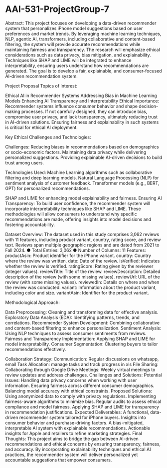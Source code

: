 # AAI-531-ProjectGroup-7

Abstract: This project focuses on developing a data-driven recommender system that personalizes iPhone model suggestions based on user preferences and market trends. By leveraging machine learning techniques, NLP,  agentic  AI, transformers, including collaborative and content-based filtering, the system will provide accurate recommendations while maintaining fairness and transparency. The research will emphasize ethical considerations such as data privacy, bias mitigation, and explainability. Techniques like SHAP and LIME will be integrated to enhance interpretability, ensuring users understand how recommendations are generated. The goal is to develop a fair, explainable, and consumer-focused AI-driven recommendation system.

Project Proposal Topics of Interest:

Ethical AI in Recommender Systems
Addressing Bias in Machine Learning Models
Enhancing AI Transparency and Interpretability
Ethical Importance: Recommender systems influence consumer behavior and shape decision-making processes. If not carefully designed, they can introduce bias, compromise user privacy, and lack transparency, ultimately reducing trust in AI-driven solutions. Ensuring fairness and explainability in such systems is critical for ethical AI deployment.

Key Ethical Challenges and Technologies:

Challenges:
Reducing biases in recommendations based on demographics or socio-economic factors.
Maintaining data privacy while delivering personalized suggestions.
Providing explainable AI-driven decisions to build trust among users.

Technologies Used:
Machine Learning algorithms such as collaborative filtering and deep learning models.
Natural Language Processing (NLP) for sentiment analysis of customer feedback.
Transformer models (e.g., BERT, GPT) for personalized recommendations.

SHAP and LIME for enhancing model explainability and fairness.
Ensuring AI Transparency: To build user confidence, the recommender system will incorporate interpretability techniques like SHAP and LIME. These methodologies will allow consumers to understand why specific recommendations are made, offering insights into model decisions and fostering accountability.


Dataset Overview: The dataset used in this study comprises 3,062 reviews with 11 features, including product variant, country, rating score, and review text. Reviews span multiple geographic regions and are dated from 2021 to Fall 2024.
● Total Entries: 3,062 ● Number of Columns: 11 Features:
productAsin: Product identifier for the iPhone variant.
country: Country where the review was written.
date: Date of the review.
isVerified: Indicates whether the review is verified.
ratingScore: Rating given by the reviewer (integer values).
reviewTitle: Title of the review.
reviewDescription: Detailed description of the review (with some missing values).
reviewUrl: URL of the review (with some missing values).
reviewedIn: Details on where and when the review was conducted.
variant: Information about the product variant, including color and size.
variantAsin: Identifier for the product variant.

Methodological Approach:

Data Preprocessing: Cleaning and transforming data for effective analysis.
Exploratory Data Analysis (EDA): Identifying patterns, trends, and correlations.
Recommender System Development: Combining collaborative and content-based filtering to enhance personalization.
Sentiment Analysis: Using NLP techniques to assess consumer sentiments from reviews.
Fairness and Transparency Implementation: Applying SHAP and LIME for model interpretability.
Consumer Segmentation: Clustering buyers to tailor recommendations effectively.

Collaboration Strategy:
Communication: Regular discussions on whatsapp, email
Task Allocation: manage tasks and track progress in xls
File Sharing: Collaborating through Google Drive 
Meetings: Weekly virtual meetings to review updates and address challenges.
Challenges and Solutions:
Potential Issues:
Handling data privacy concerns when working with user information.
Ensuring fairness across different consumer demographics.
Balancing model accuracy with ethical constraints.
Proposed Solutions:
Using anonymized data to comply with privacy regulations.
Implementing fairness-aware algorithms to minimize bias.
Regular audits to assess ethical compliance and model fairness.
Applying SHAP and LIME for transparency in recommendation justifications.
Expected Deliverables:
A functional, data-driven recommender system tailored for iPhone buyers.
Insights into consumer behavior and purchase-driving factors.
A bias-mitigated, interpretable AI system with explainable recommendations.
Actionable insights for Apple and retailers to refine marketing strategies.
Final Thoughts: This project aims to bridge the gap between AI-driven recommendations and ethical concerns by ensuring transparency, fairness, and accuracy. By incorporating explainability techniques and ethical AI practices, the recommender system will deliver personalized yet accountable suggestions that empower consumers.
